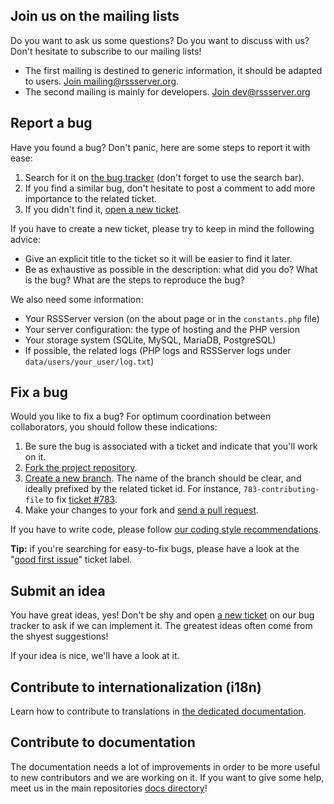 ## Join us on the mailing lists

Do you want to ask us some questions? Do you want to discuss with us? Don't hesitate to subscribe to our mailing lists!

* The first mailing is destined to generic information, it should be adapted to users. [Join mailing@rssserver.org](https://rssserver.org/mailman/listinfo/mailing).
* The second mailing is mainly for developers. [Join dev@rssserver.org](https://rssserver.org/mailman/listinfo/dev)

## Report a bug

Have you found a bug? Don't panic, here are some steps to report it with ease:

1. Search for it on [the bug tracker](https://github.com/RSSServer/RSSServer/issues) (don't forget to use the search bar).
2. If you find a similar bug, don't hesitate to post a comment to add more importance to the related ticket.
3. If you didn't find it, [open a new ticket](https://github.com/RSSServer/RSSServer/issues/new).

If you have to create a new ticket, please try to keep in mind the following advice:

* Give an explicit title to the ticket so it will be easier to find it later.
* Be as exhaustive as possible in the description: what did you do? What is the bug? What are the steps to reproduce the bug?

We also need some information:

* Your RSSServer version (on the about page or in the `constants.php` file)
* Your server configuration: the type of hosting and the PHP version
* Your storage system (SQLite, MySQL, MariaDB, PostgreSQL)
* If possible, the related logs (PHP logs and RSSServer logs under `data/users/your_user/log.txt`)

## Fix a bug

Would you like to fix a bug? For optimum coordination between collaborators, you should follow these indications:

1. Be sure the bug is associated with a ticket and indicate that you'll work on it.
2. [Fork the project repository](https://help.github.com/articles/fork-a-repo/).
3. [Create a new branch](https://help.github.com/articles/creating-and-deleting-branches-within-your-repository/). The name of the branch should be clear, and ideally prefixed by the related ticket id. For instance, `783-contributing-file` to fix [ticket #783](https://github.com/RSSServer/RSSServer/issues/783).
4. Make your changes to your fork and [send a pull request](https://help.github.com/articles/using-pull-requests/).

If you have to write code, please follow [our coding style recommendations](developers/01_First_steps.md).

**Tip:** if you're searching for easy-to-fix bugs, please have a look at the "[good first issue](https://github.com/RSSServer/RSSServer/issues?q=is%3Aopen+is%3Aissue+label%3A%22good+first+issue%22)" ticket label.

## Submit an idea

You have great ideas, yes! Don't be shy and open [a new ticket](https://github.com/RSSServer/RSSServer/issues/new) on our bug tracker to ask if we can implement it. The greatest ideas often come from the shyest suggestions!

If your idea is nice, we'll have a look at it.

## Contribute to internationalization (i18n)

Learn how to contribute to translations in [the dedicated documentation](./internationalization.md).

## Contribute to documentation

The documentation needs a lot of improvements in order to be more useful to new contributors and we are working on it.
If you want to give some help, meet us in the main repositories [docs directory](https://github.com/RSSServer/RSSServer/tree/master/docs)!
